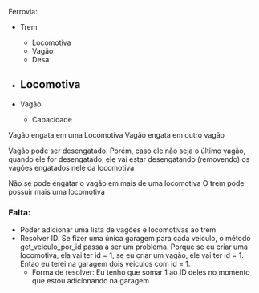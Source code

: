 Ferrovia:

- Trem
    - Locomotiva
    - Vagão
    - Desa

- Locomotiva
    - 

- Vagão
    - Capacidade

Vagão engata em uma Locomotiva
Vagão engata em outro vagão

Vagão pode ser desengatado. Porém, caso ele não seja o último vagão, quando ele for desengatado, ele vai estar desengatando (removendo) os vagões engatados nele da locomotiva

Não se pode engatar o vagão em mais de uma locomotiva
O trem pode possuir mais uma locomotiva


### Falta:

- Poder adicionar uma lista de vagões e locomotivas ao trem
- Resolver ID. Se fizer uma única garagem para cada veiculo, o método get_veiculo_por_id passa a ser um problema. Porque se eu criar uma locomotiva, ela vai ter id = 1, se eu criar um vagão, ele vai ter id = 1. Entao eu terei na garagem dois veiculos com id = 1. 
    - Forma de resolver: Eu tenho que somar 1 ao ID deles no momento que estou adicionando na garagem